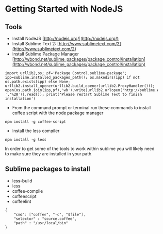 # Getting Started with NodeJS

## Tools
- Install NodeJS [http://nodejs.org/](http://nodejs.org/)
- Install Sublime Text 2: [http://www.sublimetext.com/2](http://www.sublimetext.com/2)
- Install Sublime Package Manager [http://wbond.net/sublime_packages/package_control/installation](http://wbond.net/sublime_packages/package_control/installation)  
```  
import urllib2,os; pf='Package Control.sublime-package'; ipp=sublime.installed_packages_path(); os.makedirs(ipp) if not os.path.exists(ipp) else None; urllib2.install_opener(urllib2.build_opener(urllib2.ProxyHandler())); open(os.path.join(ipp,pf),'wb').write(urllib2.urlopen('http://sublime.wbond.net/'+pf.replace(' ','%20')).read()); print('Please restart Sublime Text to finish installation')
```   
- From the command prompt or terminal run these commands to install coffee script with the node package manager  
```
npm install -g coffee-script   
```  
- Install the less compiler  
```
npm install -g less  
```  

In order to get some of the tools to work within sublime you will likely need to make sure they are installed in your path.

## Sublime packages to install

- less-build
- less
- coffee-compile
- coffeescript
- coffeelint

```  
{
    "cmd": ["coffee", "-c", "$file"],
    "selector" : "source.coffee",
    "path" : "/usr/local/bin"
}
```  
